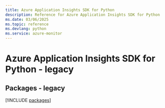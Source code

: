 ```yaml
---
title: Azure Application Insights SDK for Python
description: Reference for Azure Application Insights SDK for Python
ms.date: 03/06/2025
ms.topic: reference
ms.devlang: python
ms.service: azure-monitor
---
```

# Azure Application Insights SDK for Python - legacy
## Packages - legacy
[!INCLUDE [packages](application-insights-index.md)]